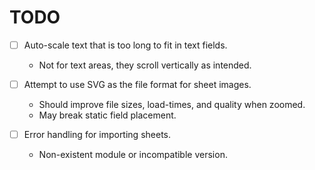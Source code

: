 # TODO
- [ ] Auto-scale text that is too long to fit in text fields.
    - Not for text areas, they scroll vertically as intended.

- [ ] Attempt to use SVG as the file format for sheet images.
    - Should improve file sizes, load-times, and quality when zoomed.
    - May break static field placement.

- [ ] Error handling for importing sheets.
    - Non-existent module or incompatible version.
